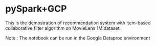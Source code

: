 # pySpark+GCP

This is the demostration of recommendation system with item-based collaborative filter algorithm on MovieLens 1M dataset.

Note : The notebook can be run in the Google Dataproc environment 
